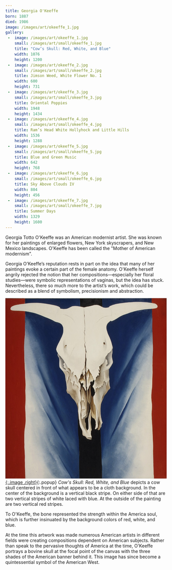 ```yaml
---
title: Georgia O'Keeffe
born: 1887
died: 1986
image: /images/art/okeeffe_1.jpg
gallery:
 -  image: /images/art/okeeffe_1.jpg
    small: /images/art/small/okeeffe_1.jpg
    title: "Cow’s Skull: Red, White, and Blue"
    width: 1076
    height: 1200
 -  image: /images/art/okeeffe_2.jpg
    small: /images/art/small/okeeffe_2.jpg
    title: Jimson Weed, White Flower No. 1
    width: 600
    height: 731
 -  image: /images/art/okeeffe_3.jpg
    small: /images/art/small/okeeffe_3.jpg
    title: Oriental Poppies
    width: 1948
    height: 1434
 -  image: /images/art/okeeffe_4.jpg
    small: /images/art/small/okeeffe_4.jpg
    title: Ram’s Head White Hollyhock and Little Hills
    width: 1536
    height: 1288
 -  image: /images/art/okeeffe_5.jpg
    small: /images/art/small/okeeffe_5.jpg
    title: Blue and Green Music
    width: 642
    height: 768
 -  image: /images/art/okeeffe_6.jpg
    small: /images/art/small/okeeffe_6.jpg
    title: Sky Above Clouds IV
    width: 804
    height: 456
 -  image: /images/art/okeeffe_7.jpg
    small: /images/art/small/okeeffe_7.jpg
    title: Summer Days
    width: 1329
    height: 1600
---
```


Georgia Totto O'Keeffe was an American modernist artist. She was known for her
paintings of enlarged flowers, New York skyscrapers, and New Mexico landscapes.
O'Keeffe has been called the "Mother of American modernism".

Georgia O’Keeffe’s reputation rests in part on the idea that many of her
paintings evoke a certain part of the female anatomy. O'Keeffe herself angrily
rejected the notion that her compositions—especially her floral studies—were
symbolic representations of vaginas, but the idea has stuck. Nevertheless,
there so much more to the artist’s work, which could be described as a blend of
symbolism, precisionism and abstraction.

[![Cow's Skull: Red, White, and Blue](/images/art/okeeffe_1.jpg){:.image .right}](/images/art/okeeffe_1.jpg){:.popup}
_Cow's Skull: Red, White, and Blue_ depicts a cow skull centered in front of
what appears to be a cloth background. In the center of the background is a
vertical black stripe. On either side of that are two vertical stripes of white
laced with blue. At the outside of the painting are two vertical red stripes. 

To O'Keeffe, the bone represented the strength within the America soul, which
is further insinuated by the background colors of red, white, and blue. 

At the time this artwork was made numerous American artists in different fields
were creating compositions dependent on American subjects. Rather than speak to
the pervasive thoughts of America at the time, O'Keeffe portrays a bovine skull
at the focal point of the canvas with the three shades of the American banner
behind it. This image has since become a quintessential symbol of the American
West.
